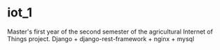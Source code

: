 # iot_1
Master's first year of the second semester of the agricultural Internet of Things project. Django + django-rest-framework + nginx + mysql
